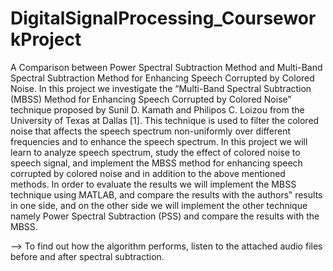 # DigitalSignalProcessing_CourseworkProject

 A Comparison between Power Spectral Subtraction Method and Multi-Band Spectral Subtraction Method for 
 Enhancing Speech Corrupted by Colored Noise. 
In this project we investigate the “Multi-Band Spectral Subtraction (MBSS) Method for Enhancing Speech Corrupted by 
Colored Noise” technique proposed by Sunil D. Kamath and Philipos C. Loizou from the University of Texas at Dallas [1]. 
This technique is used to filter the colored noise that affects the speech spectrum non-uniformly over different frequencies 
and to enhance the speech spectrum. In this project we will learn to analyze speech spectrum, study the effect of colored 
noise to speech signal, and implement the MBSS method for enhancing speech corrupted by colored noise and in addition to the 
above mentioned methods. In order to evaluate the results we will implement the MBSS technique using MATLAB, and compare the 
results with the authors‟ results in one side, and on the other side we will implement the other technique namely 
Power Spectral Subtraction (PSS) and compare the results with the MBSS.

--> To find out how the algorithm performs, listen to the attached audio files before and after spectral subtraction. 
